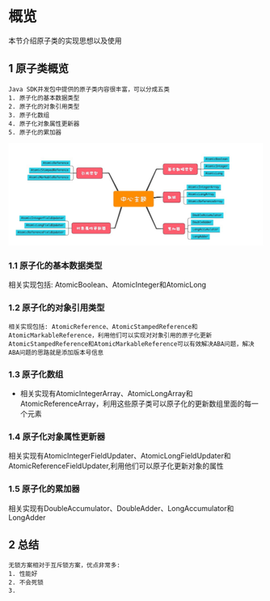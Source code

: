 # 概览

本节介绍原子类的实现思想以及使用

## 1 原子类概览

```
Java SDK并发包中提供的原子类内容很丰富，可以分成五类
1. 原子化的基本数据类型
2. 原子化的对象引用类型
3. 原子化数组
4. 原子化对象属性更新器
5. 原子化的累加器
```

![atom](images/21atom.jpeg)

### 1.1 原子化的基本数据类型

相关实现包括: AtomicBoolean、AtomicInteger和AtomicLong

### 1.2 原子化的对象引用类型

```
相关实现包括: AtomicReference、AtomicStampedReference和AtomicMarkableReference，利用他们可以实现对对象引用的原子化更新
AtomicStampedReference和AtomicMarkableReference可以有效解决ABA问题，解决ABA问题的思路就是添加版本号信息
```

### 1.3 原子化数组

* 相关实现有AtomicIntegerArray、AtomicLongArray和AtomicReferenceArray，利用这些原子类可以原子化的更新数组里面的每一个元素

### 1.4 原子化对象属性更新器

相关实现有AtomicIntegerFieldUpdater、AtomicLongFieldUpdater和AtomicReferenceFieldUpdater,利用他们可以原子化更新对象的属性

### 1.5 原子化的累加器

相关实现有DoubleAccumulator、DoubleAdder、LongAccumulator和LongAdder

## 2 总结

```
无锁方案相对于互斥锁方案，优点非常多:
1. 性能好
2. 不会死锁
3. 
```